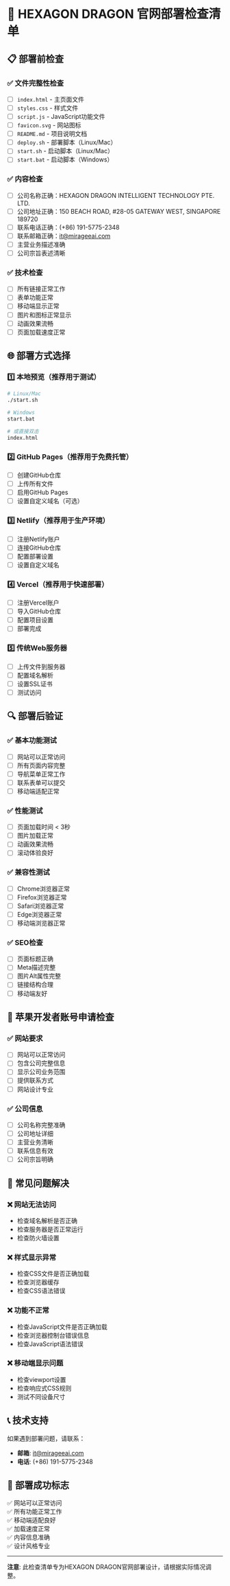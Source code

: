 # 🚀 HEXAGON DRAGON 官网部署检查清单

## 📋 部署前检查

### ✅ 文件完整性检查
- [ ] `index.html` - 主页面文件
- [ ] `styles.css` - 样式文件
- [ ] `script.js` - JavaScript功能文件
- [ ] `favicon.svg` - 网站图标
- [ ] `README.md` - 项目说明文档
- [ ] `deploy.sh` - 部署脚本（Linux/Mac）
- [ ] `start.sh` - 启动脚本（Linux/Mac）
- [ ] `start.bat` - 启动脚本（Windows）

### ✅ 内容检查
- [ ] 公司名称正确：HEXAGON DRAGON INTELLIGENT TECHNOLOGY PTE. LTD.
- [ ] 公司地址正确：150 BEACH ROAD, #28-05 GATEWAY WEST, SINGAPORE 189720
- [ ] 联系电话正确：(+86) 191-5775-2348
- [ ] 联系邮箱正确：it@mirageeai.com
- [ ] 主营业务描述准确
- [ ] 公司宗旨表述清晰

### ✅ 技术检查
- [ ] 所有链接正常工作
- [ ] 表单功能正常
- [ ] 移动端显示正常
- [ ] 图片和图标正常显示
- [ ] 动画效果流畅
- [ ] 页面加载速度正常

## 🌐 部署方式选择

### 1️⃣ 本地预览（推荐用于测试）
```bash
# Linux/Mac
./start.sh

# Windows
start.bat

# 或直接双击
index.html
```

### 2️⃣ GitHub Pages（推荐用于免费托管）
- [ ] 创建GitHub仓库
- [ ] 上传所有文件
- [ ] 启用GitHub Pages
- [ ] 设置自定义域名（可选）

### 3️⃣ Netlify（推荐用于生产环境）
- [ ] 注册Netlify账户
- [ ] 连接GitHub仓库
- [ ] 配置部署设置
- [ ] 设置自定义域名

### 4️⃣ Vercel（推荐用于快速部署）
- [ ] 注册Vercel账户
- [ ] 导入GitHub仓库
- [ ] 配置项目设置
- [ ] 部署完成

### 5️⃣ 传统Web服务器
- [ ] 上传文件到服务器
- [ ] 配置域名解析
- [ ] 设置SSL证书
- [ ] 测试访问

## 🔍 部署后验证

### ✅ 基本功能测试
- [ ] 网站可以正常访问
- [ ] 所有页面内容完整
- [ ] 导航菜单正常工作
- [ ] 联系表单可以提交
- [ ] 移动端适配正常

### ✅ 性能测试
- [ ] 页面加载时间 < 3秒
- [ ] 图片加载正常
- [ ] 动画效果流畅
- [ ] 滚动体验良好

### ✅ 兼容性测试
- [ ] Chrome浏览器正常
- [ ] Firefox浏览器正常
- [ ] Safari浏览器正常
- [ ] Edge浏览器正常
- [ ] 移动端浏览器正常

### ✅ SEO检查
- [ ] 页面标题正确
- [ ] Meta描述完整
- [ ] 图片Alt属性完整
- [ ] 链接结构合理
- [ ] 移动端友好

## 📱 苹果开发者账号申请检查

### ✅ 网站要求
- [ ] 网站可以正常访问
- [ ] 包含公司完整信息
- [ ] 显示公司业务范围
- [ ] 提供联系方式
- [ ] 网站设计专业

### ✅ 公司信息
- [ ] 公司名称完整准确
- [ ] 公司地址详细
- [ ] 主营业务清晰
- [ ] 联系信息有效
- [ ] 公司宗旨明确

## 🚨 常见问题解决

### ❌ 网站无法访问
- 检查域名解析是否正确
- 检查服务器是否正常运行
- 检查防火墙设置

### ❌ 样式显示异常
- 检查CSS文件是否正确加载
- 检查浏览器缓存
- 检查CSS语法错误

### ❌ 功能不正常
- 检查JavaScript文件是否正确加载
- 检查浏览器控制台错误信息
- 检查JavaScript语法错误

### ❌ 移动端显示问题
- 检查viewport设置
- 检查响应式CSS规则
- 测试不同设备尺寸

## 📞 技术支持

如果遇到部署问题，请联系：
- **邮箱**: it@mirageeai.com
- **电话**: (+86) 191-5775-2348

## 🎯 部署成功标志

✅ 网站可以正常访问  
✅ 所有功能正常工作  
✅ 移动端适配良好  
✅ 加载速度正常  
✅ 内容信息准确  
✅ 设计风格专业  

---

**注意**: 此检查清单专为HEXAGON DRAGON官网部署设计，请根据实际情况调整。
